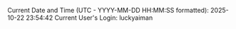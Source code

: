 Current Date and Time (UTC - YYYY-MM-DD HH:MM:SS formatted): 2025-10-22 23:54:42
Current User's Login: luckyaiman
